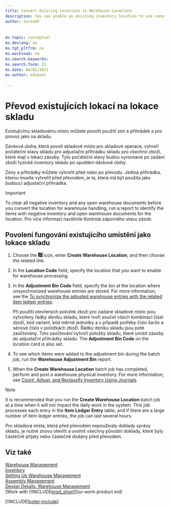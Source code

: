 ```yaml
---
title: Convert Existing Locations to Warehouse Locations 
description: You can enable an existing inventory location to use zones and bins and to operate as a warehouse location.
author: SorenGP

    
ms.topic: conceptual
ms.devlang: na
ms.tgt_pltfrm: na
ms.workload: na
ms.search.keywords:
ms.search.form: 15
ms.date: 04/01/2021
ms.author: edupont

---
```

# Převod existujících lokací na lokace skladu
Existujícímu skladovému místu můžete povolit použití zón a přihrádek a pro provoz jako na skladu.

Dávková úloha, která povolí skladové místo pro skladové operace, vytvoří počáteční stavy skladu pro adjustační přihrádku skladu pro všechno zboží, které mají v lokaci zásoby. Tyto počáteční stavy budou vyrovnané po zadání zboží fyzické inventury skladu po spuštění dávkové úlohy.

Zóny a přihrádky můžete vytvořit před nebo po převodu. Jediná přihrádka, kterou musíte vytvořit před převodem, je ta, která má být použita jako budoucí adjustační přihrádka.

> [!IMPORTANT]  
> To clear all negative inventory and any open warehouse documents before you convert the location for warehouse handling, run a report to identify the items with negative inventory and open warehouse documents for the location. Pro více informací navštivte Kontrola záporného stavu zásob.

## Povolení fungování existujícího umístění jako lokace skladu
1. Choose the ![Lightbulb that opens the Tell Me feature.](media/ui-search/search_small.png "Tell me what you want to do") icon, enter **Create Warehouse Location**, and then choose the related link.
2. In the **Location Code** field, specify the location that you want to enable for warehouse processing.
3. In the **Adjustment Bin Code** field, specify the bin at the location where unsynchronized warehouse entries are stored. For more information, see the [To synchronize the adjusted warehouse entries with the related item ledger entries](inventory-how-count-adjust-reclassify.md#to-synchronize-the-adjusted-warehouse-entries-with-the-related-item-ledger-entries).

   Při použití otevřených položek zboží pro zadané skladové místo jsou vytvořeny řádky deníku skladu, které tvoří součet všech kombinací čísel zboží, kód variant, kód měrné jednotky a v případě potřeby číslo šarže  a sériové číslo  v položkách zboží. Řádky deníku skladu jsou poté zaúčtovány. Toto zaúčtování vytvoří položky skladu, které umístí zásoby do adjustační přihrádky skladu. The **Adjustment Bin Code** on the location card is also set.

4. To see which items were added to the adjustment bin during the batch job, run the **Warehouse Adjustment Bin** report.
5. When the **Create Warehouse Location** batch job has completed, perform and post a warehouse physical inventory. For more information, see [Count, Adjust, and Reclassify Inventory Using Journals](inventory-how-count-adjust-reclassify.md).

> [!NOTE]  
> It is recommended that you run the **Create Warehouse Location** batch job at a time when it will not impact the daily work in the system. This job processes each entry in the **Item Ledger Entry** table, and if there are a large number of item ledger entries, the job can last several hours.

Pro skladová místa, která před převodem nepoužívaly doklady správy skladu, je nutné znovu otevřít a uvolnit všechny původní doklady, které byly částečně přijaty nebo částečně dodány před převodem.

## Viz také
[Warehouse Management](warehouse-manage-warehouse.md)  
[Inventory](inventory-manage-inventory.md)  
[Setting Up Warehouse Management](warehouse-setup-warehouse.md)     
[Assembly Management](assembly-assemble-items.md)    
[Design Details: Warehouse Management](design-details-warehouse-management.md)  
[Work with [!INCLUDE[prod_short](includes/prod_short.md)]](ui-work-product.md)


[!INCLUDE[footer-include](includes/footer-banner.md)]